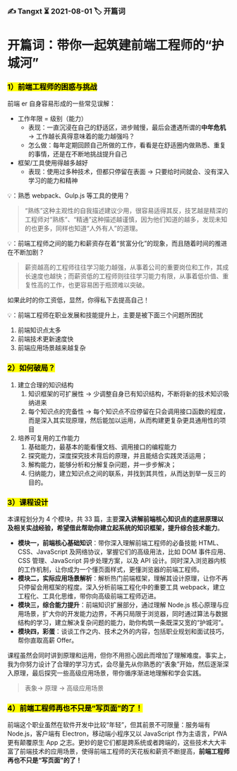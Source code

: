 ### ✍️ Tangxt ⏳ 2021-08-01 🏷️ 开篇词

# 开篇词：带你一起筑建前端工程师的“护城河”

### <mark>1）前端工程师的困惑与挑战</mark>

前端 er 自身容易形成的一些常见误解：

- 工作年限 = 级别（能力）
  - 表现：一直沉浸在自己的舒适区，进步贼慢，最后会遭遇所谓的**中年危机** -> 工作越长真得意味着的能力越强吗？
  - 怎么做：每年定期回顾自己所做的工作，看看是在舒适圈内做熟悉、重复的事情，还是在不断地挑战提升自己
- 框架/工具使用得越多越好
  - 表现：使用过多种技术，但都只停留在表面 -> 只要给时间就会、没有深入学习的能力和精神

💡：熟悉 webpack、Gulp.js 等工具的使用？

> “熟练”这种主观性的自我描述建议少用，很容易适得其反，技艺越是精深的工程师对“熟练”、“精通”这种描述越谨慎，因为他们知道的越多，发现未知的也更多，同样也知道“人外有人”的道理。

💡：前端工程师之间的能力和薪资存在着“贫富分化”的现象，而且随着时间的推进在不断加剧？

> 薪资越高的工程师往往学习能力越强，从事着公司的重要岗位和工作，其成长速度也越快；而薪资低的工程师则往往学习能力有限，从事着低价值、重复性高的工作，也更容易困于瓶颈难以突破。

如果此时的你工资低，显然，你得私下去提高自己！

💡：前端工程师在职业发展和技能提升上，主要是被下面三个问题所困扰

1. 前端知识点太多
2. 前端技术更新速度快
3. 前端应用场景越来越复杂

### <mark>2）如何破局？</mark>

1. 建立合理的知识结构
   1. 知识框架的可扩展性 -> 少调整自身已有知识结构，不断将新的技术知识吸纳进来
   2. 每个知识点的完备性 -> 每个知识点不应停留在只会调用接口函数的程度，而是深入其实现原理，然后能加以运用，从而构建更复杂更具通用性的项目
2. 培养可复用的工作能力
   1. 基础能力，最基本的能看懂文档、调用接口的编程能力
   2. 探究能力，深度探究技术背后的原理，并且能结合实践灵活运用；
   3. 解构能力，能够分析和分解复杂问题，并一步步解决；
   4. 归纳能力，建立知识点之间的联系，并找到其共性，从而达到举一反三的目的。

### <mark>3）课程设计</mark>

本课程划分为 4 个模块，共 33 篇，主要**深入讲解前端核心知识点的底层原理以及相关实战经验，希望借此帮助你建立起系统的知识框架，提升综合技术能力**。

- **模块一，前端核心基础知识**：带你深入理解前端工程师的必备技能 HTML、CSS、JavaScript 及网络协议，掌握它们的高级用法，比如 DOM 事件应用、CSS 管理、JavaScript 异步处理方案，以及 API 设计。同时深入浏览器内核的工作机制，让你成为一个懂页面样式，更懂浏览器的前端工程师。
- **模块二，实际应用场景解析**：解析热门前端框架，理解其设计原理，让你不再只停留会用框架的程度。深入分析前端工程化中的重要工具 webpack，建立工程化、工具化思维，带你向高级前端工程师迈进。
- **模块三，综合能力提升**：前端知识扩展部分，通过理解 Node.js 核心原理与应用场景，扩大你的开发能力边界，不再只局限于浏览器，同时通过算法与数据结构的学习，建立解决复杂问题的能力，助你构筑一条既深又宽的“护城河”。
- **模块四，彩蛋**：谈谈工作之内、技术之外的内容，包括职业规划和面试技巧，帮你直取高薪 Offer。

课程虽然会同时讲到原理和运用，但你不用担心因此而增加了理解难度。事实上，我为你努力设计了合理的学习方式，会尽量先从你熟悉的“表象”开始，然后逐渐深入原理，最后探究一些高级应用场景，带你循序渐进地理解和学会实践。

> 表象-> 原理 -> 高级应用场景

### <mark>4）前端工程师再也不只是“写页面”的了！</mark>

前端这个职业虽然在软件开发中比较“年轻”，但其前景不可限量：服务端有 Node.js，客户端有 Electron，移动端小程序又以 JavaScript 作为主语言，PWA 更有颠覆原生 App 之志。更妙的是它们都是跨系统或者跨端的，这些技术大大丰富了前端技术的应用场景，使得前端工程师的天花板和薪资不断提高，**前端工程师再也不只是“写页面”的了！**